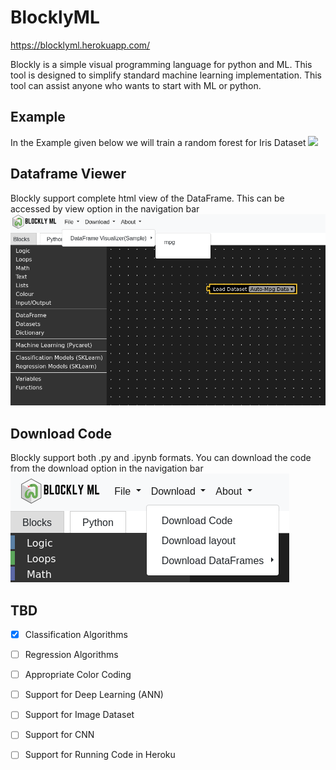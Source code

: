 # BlocklyML

https://blocklyml.herokuapp.com/

Blockly is a simple visual programming language for python and ML. This tool is designed to simplify standard machine learning implementation. This tool can assist anyone who wants to start with ML or python. 

## Example
In the Example given below we will train a random forest for Iris Dataset
![](https://github.com/chekoduadarsh/BlocklyML/blob/main/media/IrisRandomForest.png)

## Dataframe Viewer
Blockly support complete html view of the DataFrame. This can be accessed by view option in the navigation bar
![](https://github.com/chekoduadarsh/BlocklyML/blob/main/media/DatasetView.png)

## Download Code
Blockly support both .py and .ipynb formats. You can download the code from the download option in the navigation bar
![](https://github.com/chekoduadarsh/BlocklyML/blob/main/media/DownloadView.png)

## TBD

 - [x] Classification Algorithms
 - [ ] Regression Algorithms
 - [ ] Appropriate Color Coding
 - [ ] Support for Deep Learning (ANN)
 - [ ] Support for Image Dataset
 - [ ] Support for CNN
 - [ ] Support for Running Code in Heroku
 
